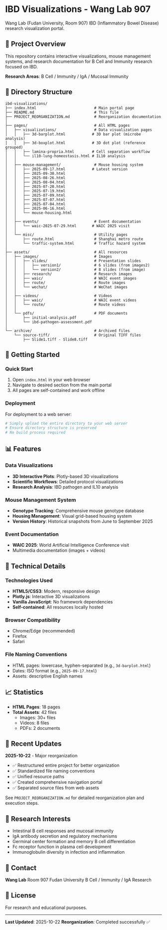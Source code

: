 # IBD Visualizations - Wang Lab 907

Wang Lab (Fudan University, Room 907) IBD (Inflammatory Bowel Disease) research visualization portal.

## 🎯 Project Overview

This repository contains interactive visualizations, mouse management systems, and research documentation for B Cell and Immunity research focused on IBD.

**Research Areas**: B Cell / Immunity / IgA / Mucosal Immunity

## 📁 Directory Structure

```
ibd-visualizations/
├── index.html                          # Main portal page
├── README.md                           # This file
├── PROJECT_REORGANIZATION.md           # Reorganization documentation
│
├── pages/                              # All HTML pages
│   ├── visualizations/                 # Data visualization pages
│   │   ├── 3d-barplot.html            # 3D bar plot (microbe analysis)
│   │   ├── 3d-boxplot.html            # 3D dot plot (reference grouped)
│   │   ├── lamina-propria.html        # Cell separation workflow
│   │   └── il10-lung-homeostasis.html # IL10 analysis
│   │
│   ├── mouse-management/               # Mouse housing system
│   │   ├── 2025-09-17.html            # Latest version
│   │   ├── 2025-09-30.html
│   │   ├── 2025-08-26.html
│   │   ├── 2025-08-04.html
│   │   ├── 2025-07-20.html
│   │   ├── 2025-07-19.html
│   │   ├── 2025-07-09.html
│   │   ├── 2025-07-07.html
│   │   ├── 2025-07-04.html
│   │   ├── 2025-06-16.html
│   │   └── mouse-housing.html
│   │
│   ├── events/                         # Event documentation
│   │   └── waic-2025-07-29.html       # WAIC 2025 visit
│   │
│   └── misc/                           # Utility pages
│       ├── route.html                  # Shanghai metro route
│       └── traffic-system.html         # Traffic hazard system
│
├── assets/                             # All resources
│   ├── images/                         # Images
│   │   ├── slides/                     # Presentation slides
│   │   │   ├── version1/               # 6 slides (from images2)
│   │   │   └── version2/               # 8 slides (from image)
│   │   ├── research/                   # Research images
│   │   ├── waic/                       # WAIC event images
│   │   ├── route/                      # Route images
│   │   └── wechat/                     # WeChat images
│   │
│   ├── videos/                         # Videos
│   │   ├── waic/                       # WAIC event videos
│   │   └── route/                      # Route videos
│   │
│   └── pdfs/                           # PDF documents
│       ├── initial-analysis.pdf
│       └── ibd-pathogen-assessment.pdf
│
└── archive/                            # Archived files
    └── source-tiff/                    # Original TIFF files
        ├── Slide1.tiff - Slide8.tiff
```

## 🚀 Getting Started

### Quick Start

1. Open `index.html` in your web browser
2. Navigate to desired section from the main portal
3. All pages are self-contained and work offline

### Deployment

For deployment to a web server:

```bash
# Simply upload the entire directory to your web server
# Ensure directory structure is preserved
# No build process required
```

## 📊 Features

### Data Visualizations
- **3D Interactive Plots**: Plotly-based 3D visualizations
- **Scientific Workflows**: Detailed protocol visualizations
- **Research Analysis**: IBD pathogen and IL10 analysis

### Mouse Management System
- **Genotype Tracking**: Comprehensive mouse genotype database
- **Housing Management**: Visual grid-based housing system
- **Version History**: Historical snapshots from June to September 2025

### Event Documentation
- **WAIC 2025**: World Artificial Intelligence Conference visit
- Multimedia documentation (images + videos)

## 🔧 Technical Details

### Technologies Used
- **HTML5/CSS3**: Modern, responsive design
- **Plotly.js**: Interactive 3D visualizations
- **Vanilla JavaScript**: No framework dependencies
- **Self-contained**: All resources locally hosted

### Browser Compatibility
- Chrome/Edge (recommended)
- Firefox
- Safari

### File Naming Conventions
- HTML pages: lowercase, hyphen-separated (e.g., `3d-barplot.html`)
- Dates: ISO format (e.g., `2025-09-17.html`)
- Assets: descriptive English names

## 📈 Statistics

- **HTML Pages**: 18 pages
- **Total Assets**: 42 files
  - Images: 30+ files
  - Videos: 8 files
  - PDFs: 2 documents

## 🔄 Recent Updates

**2025-10-22** - Major reorganization
- ✅ Restructured entire project for better organization
- ✅ Standardized file naming conventions
- ✅ Unified resource paths
- ✅ Created comprehensive navigation portal
- ✅ Separated source files from web assets

See `PROJECT_REORGANIZATION.md` for detailed reorganization plan and execution steps.

## 📝 Research Interests

- Intestinal B cell responses and mucosal immunity
- IgA antibody secretion and regulatory mechanisms
- Germinal center formation and memory B cell differentiation
- Fc receptor function in plasma cell development
- Immunoglobulin diversity in infection and inflammation

## 📧 Contact

**Wang Lab**
Room 907
Fudan University
B Cell / Immunity / IgA Research

## 📄 License

For research and educational purposes.

---

**Last Updated**: 2025-10-22
**Reorganization**: Completed successfully ✅
